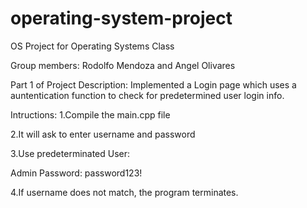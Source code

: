 # operating-system-project
OS Project for Operating Systems Class

Group members: Rodolfo Mendoza and Angel Olivares 

Part 1 of Project Description: 
Implemented a Login page which uses a auntentication function to check for predetermined user login info.


Intructions: 
1.Compile the main.cpp file 

2.It will ask to enter username and password 

3.Use predeterminated User: 

Admin Password: password123! 

4.If username does not match, the program terminates. 
